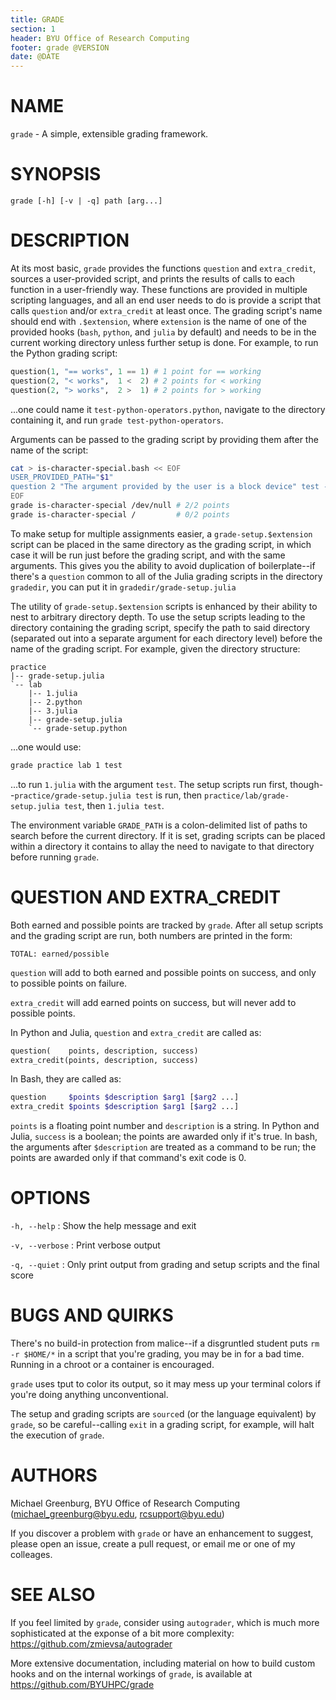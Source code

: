```yaml
---
title: GRADE
section: 1
header: BYU Office of Research Computing
footer: grade @VERSION
date: @DATE
---
```




# NAME

`grade` - A simple, extensible grading framework.



# SYNOPSIS

`grade [-h] [-v | -q] path [arg...]`



# DESCRIPTION

At its most basic, `grade` provides the functions `question` and `extra_credit`, sources a user-provided script, and prints the results of calls to each function in a user-friendly way. These functions are provided in multiple scripting languages, and all an end user needs to do is provide a script that calls `question` and/or `extra_credit` at least once. The grading script's name should end with `.$extension`, where `extension` is the name of one of the provided hooks (`bash`, `python`, and `julia` by default) and needs to be in the current working directory unless further setup is done. For example, to run the Python grading script:

```python
question(1, "== works", 1 == 1) # 1 point for == working
question(2, "< works",  1 <  2) # 2 points for < working
question(2, "> works",  2 >  1) # 2 points for > working
```

...one could name it `test-python-operators.python`, navigate to the directory containing it, and run `grade test-python-operators`.

Arguments can be passed to the grading script by providing them after the name of the script:

```bash
cat > is-character-special.bash << EOF
USER_PROVIDED_PATH="$1"
question 2 "The argument provided by the user is a block device" test -b "$USER_PROVIDED_PATH"
EOF
grade is-character-special /dev/null # 2/2 points
grade is-character-special /         # 0/2 points
```

To make setup for multiple assignments easier, a `grade-setup.$extension` script can be placed in the same directory as the grading script, in which case it will be run just before the grading script, and with the same arguments. This gives you the ability to avoid duplication of boilerplate--if there's a `question` common to all of the Julia grading scripts in the directory `gradedir`, you can put it in `gradedir/grade-setup.julia`

The utility of `grade-setup.$extension` scripts is enhanced by their ability to nest to arbitrary directory depth. To use the setup scripts leading to the directory containing the grading script, specify the path to said directory (separated out into a separate argument for each directory level) before the name of the grading script. For example, given the directory structure:

```
practice
|-- grade-setup.julia
`-- lab
    |-- 1.julia
    |-- 2.python
    |-- 3.julia
    |-- grade-setup.julia
    `-- grade-setup.python
```

...one would use:

```bash
grade practice lab 1 test
```

...to run `1.julia` with the argument `test`. The setup scripts run first, though--`practice/grade-setup.julia test` is run, then `practice/lab/grade-setup.julia test`, then `1.julia test`.

The environment variable `GRADE_PATH` is a colon-delimited list of paths to search before the current directory. If it is set, grading scripts can be placed within a directory it contains to allay the need to navigate to that directory before running `grade`.



# QUESTION AND EXTRA_CREDIT

Both earned and possible points are tracked by `grade`. After all setup scripts and the grading script are run, both numbers are printed in the form:

```
TOTAL: earned/possible
```

`question` will add to both earned and possible points on success, and only to possible points on failure.

`extra_credit` will add earned points on success, but will never add to possible points.

In Python and Julia, `question` and `extra_credit` are called as:

```python
question(    points, description, success)
extra_credit(points, description, success)
```

In Bash, they are called as:

```bash
question     $points $description $arg1 [$arg2 ...]
extra_credit $points $description $arg1 [$arg2 ...]
```

`points` is a floating point number and `description` is a string. In Python and Julia, `success` is a boolean; the points are awarded only if it's true. In bash, the arguments after `$description` are treated as a command to be run; the points are awarded only if that command's exit code is 0.



# OPTIONS

`-h, --help`
: Show the help message and exit

`-v, --verbose`
: Print verbose output

`-q, --quiet`
: Only print output from grading and setup scripts and the final score



# BUGS AND QUIRKS

There's no build-in protection from malice--if a disgruntled student puts `rm -r $HOME/*` in a script that you're  grading, you may be in for a bad time. Running in a chroot or a container is encouraged.

`grade` uses tput to color its output, so it may mess up your terminal colors if you're doing anything unconventional.

The setup and grading scripts are `source`d (or the language equivalent) by `grade`, so be careful--calling `exit` in a grading script, for example, will halt the execution of `grade`.



# AUTHORS

Michael Greenburg, BYU Office of Research Computing (michael_greenburg@byu.edu, rcsupport@byu.edu)

If you discover a problem with `grade` or have an enhancement to suggest, please open an issue, create a pull request, or email me or one of my colleages.



# SEE ALSO

If you feel limited by `grade`, consider using `autograder`, which is much more sophisticated at the exponse of a bit more complexity: https://github.com/zmievsa/autograder

More extensive documentation, including material on how to build custom hooks and on the internal workings of `grade`, is available at https://github.com/BYUHPC/grade
